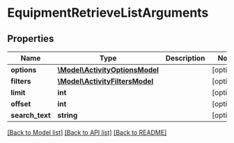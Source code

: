 # EquipmentRetrieveListArguments

## Properties
Name | Type | Description | Notes
------------ | ------------- | ------------- | -------------
**options** | [**\Model\ActivityOptionsModel**](ActivityOptionsModel.md) |  | [optional] 
**filters** | [**\Model\ActivityFiltersModel**](ActivityFiltersModel.md) |  | [optional] 
**limit** | **int** |  | [optional] 
**offset** | **int** |  | [optional] 
**search_text** | **string** |  | [optional] 

[[Back to Model list]](../README.md#documentation-for-models) [[Back to API list]](../README.md#documentation-for-api-endpoints) [[Back to README]](../README.md)


